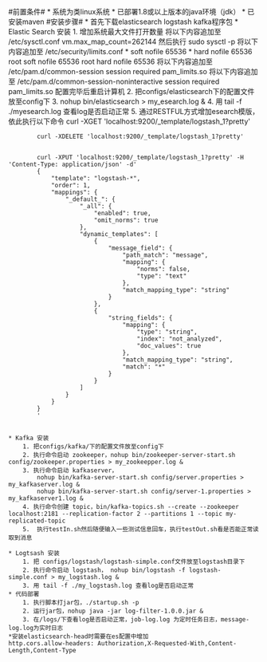 #前置条件#
	* 系统为类linux系统
	* 已部署1.8或以上版本的java环境（jdk）
	* 已安装maven
#安装步骤#
	* 首先下载elasticsearch logstash kafka程序包
	* Elastic Search 安装
		1. 增加系统最大文件打开数量
			将以下内容追加至 /etc/sysctl.conf 
				vm.max_map_count=262144
			然后执行 sudo sysctl -p
			将以下内容追加至 /etc/security/limits.conf
				*    soft nofile 65536
				*    hard nofile 65536
				root soft nofile 65536
				root hard nofile 65536
			将以下内容追加至 /etc/pam.d/common-session
				session required pam_limits.so
			将以下内容追加至 /etc/pam.d/common-session-noninteractive
				session required pam_limits.so
			配置完毕后重启计算机
		2. 把configs/elasticsearch下的配置文件放至config下
		3. nohup bin/elasticsearch > my_esearch.log &
		4. 用 tail -f ./myesearch.log 查看log是否启动正常
		5. 通过RESTFUL方式增加esearch模版，依此执行以下命令
			curl -XGET 'localhost:9200/_template/logstash_1?pretty'
			
			curl -XDELETE 'localhost:9200/_template/logstash_1?pretty'
			
			
			curl -XPUT 'localhost:9200/_template/logstash_1?pretty' -H 'Content-Type: application/json' -d'
			{
			    "template": "logstash-*",
			    "order": 1,
			    "mappings": {
			        "_default_": {
			            "_all": {
			                "enabled": true,
			                "omit_norms": true
			            },
			            "dynamic_templates": [
			                {
			                    "message_field": {
			                        "path_match": "message",
			                        "mapping": {
			                            "norms": false,
			                            "type": "text"
			                        },
			                        "match_mapping_type": "string"
			                    }
			                },
			                {
			                    "string_fields": {
			                        "mapping": {
			                            "type": "string",
			                            "index": "not_analyzed",
			                            "doc_values": true
			                        },
			                        "match_mapping_type": "string",
			                        "match": "*"
			                    }
			                }
			            ]
			        }
			    }
			}
			'
		
		
	* Kafka 安装
		1. 把configs/kafka/下的配置文件放至config下
		2. 执行命令启动 zookeeper，nohup bin/zookeeper-server-start.sh config/zookeeper.properties > my_zookeepper.log & 
		3. 执行命令启动 kafkaserver，
			nohup bin/kafka-server-start.sh config/server.properties > my_kafkaserver.log &
			nohup bin/kafka-server-start.sh config/server-1.properties > my_kafkaserver1.log & 
		4. 执行命令创建 topic，bin/kafka-topics.sh --create --zookeeper localhost:2181 --replication-factor 2 --partitions 1 --topic my-replicated-topic
		5.	执行testIn.sh然后随便输入一些测试信息回车，执行testOut.sh看是否能正常读取到消息
		
	* Logtsash 安装
		1. 把 configs/logstash/logstash-simple.conf文件放至logstash目录下
		2. 执行命令启动 logstash， nohup bin/logstash -f logstash-simple.conf > my_logstash.log &
		3. 用 tail -f ./my_logstash.log 查看log是否启动正常
	* 代码部署
		1. 执行脚本打jar包，./startup.sh -p
		2. 运行jar包，nohup java -jar log-filter-1.0.0.jar &
		3. 在/logs/下查看log是否启动正常，job-log.log 为定时任务日志，message-log.log为实时日志
	*安装elasticsearch-head时需要在es配置中增加
	http.cors.allow-headers: Authorization,X-Requested-With,Content-Length,Content-Type
	 
		
	